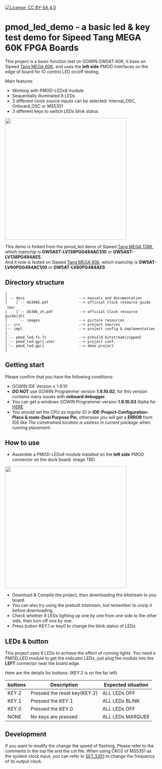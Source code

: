 [![License: CC BY-SA 4.0](https://img.shields.io/badge/License-CC_BY--SA_4.0-lightgrey.svg)](https://creativecommons.org/licenses/by-sa/4.0/)

# pmod_led_demo - a basic led & key test demo for Sipeed Tang MEGA 60K FPGA Boards

This project is a basic function test on GOWIN GW5AT-60K, it base on Sipeed [Tang MEGA 60K](https://wiki.sipeed.com/hardware/en/tang/tang-mega-60k/mega-60k.html), and uses the **left side** PMOD interfaces on the edge of board for IO control LED on/off testing.

Main features

- Working with PMOD-LEDx8 module
- Sequentially illuminated 8 LEDs
- 3 different clock source inputs can be selected: Internal_OSC, Onboard_OSC or MS5351
- 3 different keys to switch LEDs blink status

<img src="docs/images/NEO_PMOD_LED.webp" width=400> 

This demo is forked from the pmod_led demo of Sipeed [Tang MEGA 138K](https://wiki.sipeed.com/hardware/en/tang/tang-mega-138k/mega-138k.html), which mainchip is **GW5AST-LV138PGG484AC1/l0** or **GW5AST-LV138PG484AES**.  
And it now is tested on Sipeed [Tang MEGA 60k](https://wiki.sipeed.com/hardware/en/tang/tang-mega-60k/mega-60k.html), which mainchip is **GW5AT-LV60PGG484AC1/l0** or **GW5AT-LV60PG484AES**. 

## Directory structure

```
|
| -- docs                         --> manuals and documentation
|    |`-- UG306E.pdf              --> official Clock resource guide（en） 
|    |`-- UG306_zh.pdf            --> official Clock resource guide(zh) 
|     `-- images                  --> picture resources                           
|-- src                           --> project sources
|-- impl                          --> project config & implementation  
|
|`-- pmod_led.fs.7z               --> prbuild bitstream(zipped)
|`-- pmod_led.gprj.user           --> project conf.
|`-- pmod_led.gprj                --> demo project
|

```
## Getting start
Please confirm that you have the following conditions:
- GOWIN IDE Version ≥ 1.9.10
- **DO NOT** use GOWIN Programmer version **1.9.10.02**, for this version contains many issues with **onboard debugger**.
- You can get a windows GOWIN Programmer version **1.9.10.03** Alpha for [HERE](https://api.dl.sipeed.com/shareURL/TANG/programmer)
- You should set the *CPU as regular IO* in **IDE-Project-Configuration-Place & route-Dual Purpose Pin**, otherwise you will get a **ERROR** from IDE like *The constrained location is useless in current package* when running placement.

## How to use
- Assemble a PMOD-LEDx8 module installed on the **left side** PMOD connector on the dock board.
image TBD
<img src="docs/images/NEO_PMOD_LED.webp" width=400> 

- Download & Complie the project, then downloading the bitstream to you board.
- You can also try using the prebuilt bitstream, but remember to unzip it before downloading.
- Check whether 8 LEDs lighting up one by one from one side to the other side, then turn off one by one.
- Press button KEY.1 or key0 to change the blink status of LEDs.

## LEDs & button
This project uses 8 LEDs to achieve the effect of running lights.
You need a PMOD_LED module to get the indicator LEDs, just plug the module into the **LEFT** connector near the board edge.   

Here are the details for buttons: 
(KEY.2 is on the far left)

| buttons   | Description                     | Expected situation|
| ----------| --------------------------------|-------------------|
| KEY.2     |  Pressed the reset key(KEY.2)   | ALL LEDs OFF      |
| KEY.1     |  Pressed the KEY.1              | ALL LEDs BLINK    |
| KEY.0     |  Pressed the KEY.0              | ALL LEDs OFF      |
| NONE      |  No keys are pressed            | ALL LEDs MARQUEE  |

## Development
If you want to modify the change the speed of flashing, Please refer to the comments in the top file and the cst file.
When using CKO2 of MS5351 as the system clock input, you can refer to [SET_5351](https://github.com/sipeed/TangMega-138KPro-example/blob/main/sfp%2B/docs/SET_5351.md) to change the frequency of its output clock.

